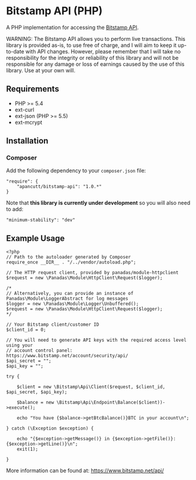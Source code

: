 Bitstamp API (PHP)
==================

A PHP implementation for accessing the [Bitstamp API](https://www.bitstamp.net/api/).

WARNING: The Bitstamp API allows you to perform live transactions. This library is provided as-is, to use free of
charge, and I will aim to keep it up-to-date with API changes. However, please remember that I will take no
responsibility for the integrity or reliability of this library and will not be responsible for any damage or loss of
earnings caused by the use of this library. Use at your own will.

Requirements
------------

 * PHP >= 5.4
 * ext-curl
 * ext-json (PHP >= 5.5)
 * ext-mcrypt

Installation
------------

### Composer ###

Add the following dependency to your `composer.json` file:

    "require": {
        "apancutt/bitstamp-api": "1.0.*"
    }

Note that **this library is currently under development** so you will also need to add:

    "minimum-stability": "dev"

Example Usage
-------------

    <?php
    // Path to the autoloader generated by Composer
    require_once __DIR__ . "/../vendor/autoload.php";

    // The HTTP request client, provided by panadas/module-httpclient
    $request = new \Panadas\Module\HttpClient\Request($logger);

    /*
    // Alternatively, you can provide an instance of Panadas\Module\LoggerAbstract for log messages
    $logger = new \Panadas\Module\Logger\Unbuffered();
    $request = new \Panadas\Module\HttpClient\Request($logger);
    */

    // Your Bitstamp client/customer ID
    $client_id = 0;

    // You will need to generate API keys with the required access level using your
    // account control panel: https://www.bitstamp.net/account/security/api/
    $api_secret = "";
    $api_key = "";

    try {

        $client = new \Bitstamp\Api\Client($request, $client_id, $api_secret, $api_key);

        $balance = new \Bitstamp\Api\Endpoint\Balance($client))->execute();

        echo "You have {$balance->getBtcBalance()}BTC in your account\n";

    } catch (\Exception $exception) {

        echo "{$exception->getMessage()} in {$exception->getFile()}:{$exception->getLine()}\n";
        exit(1);

    }

More information can be found at: https://www.bitstamp.net/api/

